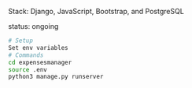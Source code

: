 Stack:
Django, JavaScript, Bootstrap, and PostgreSQL

status: ongoing

```bash
# Setup
Set env variables
# Commands
cd expensesmanager
source .env
python3 manage.py runserver
```
